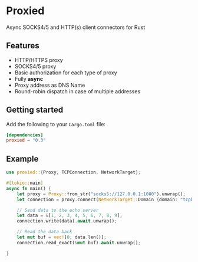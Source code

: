 # Proxied
Async SOCKS4/5 and HTTP(s) client connectors for Rust

## Features
- HTTP/HTTPS proxy
- SOCKS4/5 proxy
- Basic authorization for each type of proxy
- Fully **async**
- Proxy address as DNS Name
- Round-robin dispatch in case of multiple addresses

## Getting started
Add the following to your `Cargo.toml` file:
```toml
[dependencies]
proxied = "0.3"
```

## Example
```rust
use proxied::{Proxy, TCPConnection, NetworkTarget};

#[tokio::main]
async fn main() {
    let proxy = Proxy::from_str("socks5://127.0.0.1:1080").unwrap();
    let connection = proxy.connect(NetworkTarget::Domain {domain: "tcpbin.com", port: 4242}).await.unwrap();

    // Send data to the echo server
    let data = &[1, 2, 3, 4, 5, 6, 7, 8, 9];
    connection.write(data).await.unwrap(); 

    // Read the data back
    let mut buf = vec![0; data.len()];
    connection.read_exact(&mut buf).await.unwrap();

}
```
    